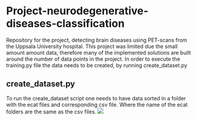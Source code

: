 # Project-neurodegenerative-diseases-classification
Repository for the project, detecting brain diseases using PET-scans from the Uppsala University hospital. This project was limited due the small amount amount data, therefore many of the implemented solutions are built around the number of data points in the project. In order to execute the training.py file the data needs to be created, by running create_dataset.py


## create_dataset.py
 To run the create_dataset script one needs to have data sorted in a folder with the ecat files and corresponding csv file. Where the name of the ecat folders are the same as the csv files.
 ![](https://github.com/NilsErlanson/Project-Alz-Dectetion/blob/master/csv.png )
